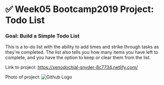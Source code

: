 # ✅ Week05 Bootcamp2019 Project: Todo List

### Goal: Build a Simple Todo List


This is a to-do list with the ability to add times and strike through tasks as they're completed.  The list also tells you how many items you have left to complete, and you have the option to keep or clear them from the list.

Link to project: https://xenodochial-snyder-8c7734.netlify.com/

Photo of project: ![Github Logo](https://photos.google.com/search/_tra_/photo/AF1QipOTvvg5_qo9ZID5ErivRDKlVTeLGcJD-6wU2BN5)
